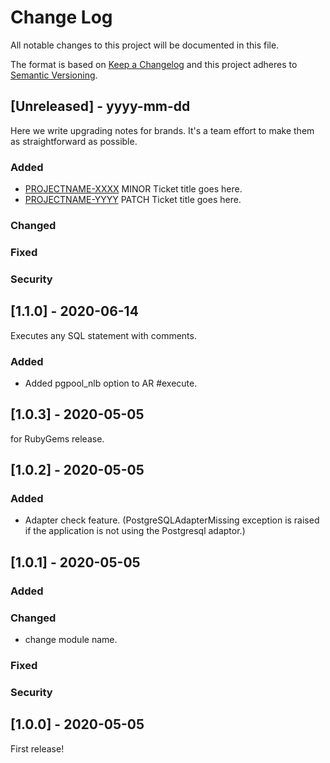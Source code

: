 # Change Log

All notable changes to this project will be documented in this file.
 
The format is based on [Keep a Changelog](http://keepachangelog.com/)
and this project adheres to [Semantic Versioning](http://semver.org/).
 
## [Unreleased] - yyyy-mm-dd
 
Here we write upgrading notes for brands. It's a team effort to make them as
straightforward as possible.
 
### Added
- [PROJECTNAME-XXXX](http://tickets.projectname.com/browse/PROJECTNAME-XXXX)
  MINOR Ticket title goes here.
- [PROJECTNAME-YYYY](http://tickets.projectname.com/browse/PROJECTNAME-YYYY)
  PATCH Ticket title goes here.
 
### Changed
 
### Fixed

### Security
 
## [1.1.0] - 2020-06-14
 
Executes any SQL statement with comments.
 
### Added
- Added pgpool_nlb option to AR #execute.
 
## [1.0.3] - 2020-05-05
 
for RubyGems release.
 
## [1.0.2] - 2020-05-05
 
### Added
- Adapter check feature. (PostgreSQLAdapterMissing exception is raised if the application is not using the Postgresql adaptor.)
 
## [1.0.1] - 2020-05-05
 
### Added
 
### Changed

- change module name.
 
### Fixed

### Security
 
## [1.0.0] - 2020-05-05
 
First release!
 